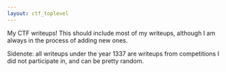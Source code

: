 ```yaml
---
layout: ctf_toplevel
---
```


My CTF writeups! This should include most of my writeups, although I am always in the process of adding new ones.  

Sidenote: all writeups under the year 1337 are writeups from competitions I did not participate in, and can be pretty random.  